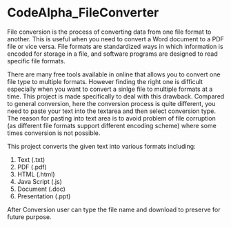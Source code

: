 # CodeAlpha_FileConverter
File conversion is the process of converting data from one file format to another. This is useful when you need to convert a Word document to a PDF file or vice versa. File formats are standardized ways in which information is encoded for storage in a file, and software programs are designed to read specific file formats.

There are many free tools available in online that allows you to convert one file type to multiple formats. However finding the right one is difficult especially when you want to convert a sinlge file to multiple formats at a time. This project is made specifically to deal with this drawback. Compared to general conversion, here the conversion process is quite different, you need to paste your text into the textarea and then select conversion type. The reason for pasting into text area is to avoid problem of file corruption (as different file formats support different encoding scheme) where some times conversion is not possible.

This project converts the given text into various formats including:
1. Text (.txt)
2. PDF (.pdf)
3. HTML (.html)
4. Java Script (.js)
5. Document (.doc)
6. Presentation (.ppt)

After Conversion user can type the file name and download to preserve for future purpose.
